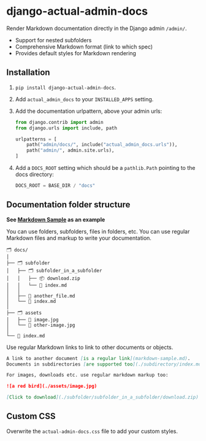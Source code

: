 # django-actual-admin-docs

Render Markdown documentation directly in the Django admin `/admin/`.

- Support for nested subfolders
- Comprehensive Markdown format (link to which spec)
- Provides default styles for Markdown rendering

## Installation

1. `pip install django-actual-admin-docs`.
2. Add `actual_admin_docs` to your `INSTALLED_APPS` setting.
3. Add the documentation urlpattern, above your admin urls:

   ```python
   from django.contrib import admin
   from django.urls import include, path
   
   urlpatterns = [
       path("admin/docs/", include("actual_admin_docs.urls")),
       path("admin/", admin.site.urls),
   ]
   ```
4. Add a `DOCS_ROOT` setting which should be a `pathlib.Path` pointing to the docs directory:

   ```python 
   DOCS_ROOT = BASE_DIR / "docs"
   ```

## Documentation folder structure

**See [Markdown Sample](markdown-sample.md) as an example**

You can use folders, subfolders, files in folders, etc.
You can use regular Markdown files and markup to write your documentation. 

```
🗂 docs/
│
├── 🗂 subfolder           
│   ├── 🗂 subfolder_in_a_subfolder
│   │   ├── 📦 download.zip
│   │   └── 📝 index.md
│   │ 
│   ├── 📝 another_file.md
│   └── 📝 index.md
│
├── 🗂 assets    
│   ├── 🌁 image.jpg
│   └── 🌁 other-image.jpg
│
└── 📝 index.md
```

Use regular Markdown links to link to other documents or objects.

```markdown
A link to another document [is a regular link](markdown-sample.md).
Documents in subdirectories [are supported too](./subdirectory/index.md).

For images, downloads etc. use regular markdown markup too:

![a red bird](./assets/image.jpg)

[Click to download](./subfolder/subfolder_in_a_subfolder/download.zip)
```

## Custom CSS

Overwrite the `actual-admin-docs.css` file to add your custom styles.